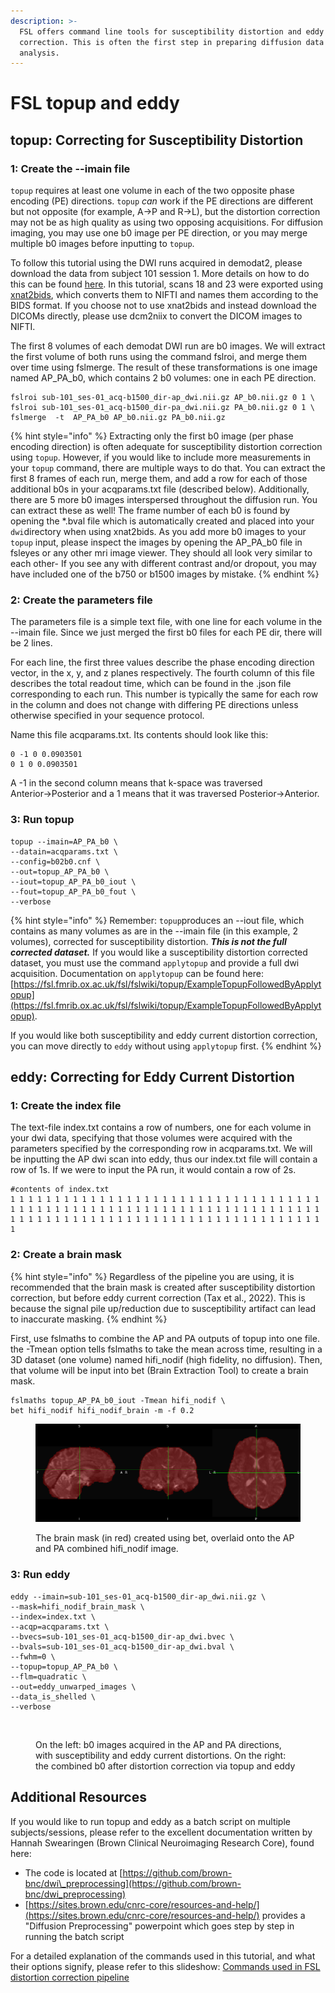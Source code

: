 ```yaml
---
description: >-
  FSL offers command line tools for susceptibility distortion and eddy current
  correction. This is often the first step in preparing diffusion data for
  analysis.
---
```


# FSL topup and eddy

## topup: Correcting for Susceptibility Distortion

### 1: Create the --imain file

`topup` requires at least one volume in each of the two opposite phase encoding (PE) directions. `topup` _can_ work if the PE directions are different but not opposite (for example, A->P and R->L), but the distortion correction may not be as high quality as using two opposing acquisitions. For diffusion imaging, you may use one b0 image per PE direction, or you may merge multiple b0 images before inputting to `topup`.&#x20;

To follow this tutorial using the DWI runs acquired in demodat2, please download the data from subject 101 session 1. More details on how to do this can be found [here](../../demo-dataset/how-to-access-it.md). In this tutorial, scans 18 and 23 were exported using [xnat2bids](../../xnat-to-bids-intro/xnat2bids-software/), which converts them to NIFTI and names them according to the BIDS format. If you choose not to use xnat2bids and instead download the DICOMs directly, please use dcm2niix to convert the DICOM images to NIFTI.&#x20;

The first 8 volumes of each demodat DWI run are b0 images. We will extract the first volume of both runs using the command fslroi, and merge them over time using fslmerge. The result of these transformations is one image named AP\_PA\_b0, which contains 2 b0 volumes: one in each PE direction.

```
fslroi sub-101_ses-01_acq-b1500_dir-ap_dwi.nii.gz AP_b0.nii.gz 0 1 \
fslroi sub-101_ses-01_acq-b1500_dir-pa_dwi.nii.gz PA_b0.nii.gz 0 1 \
fslmerge  -t  AP_PA_b0 AP_b0.nii.gz PA_b0.nii.gz
```

{% hint style="info" %}
Extracting only the first b0 image (per phase encoding direction) is often adequate for susceptibility distortion correction using `topup`. However, if you would like to include more measurements in your `topup` command, there are multiple ways to do that. You can extract the first 8 frames of each run, merge them, and add a row for each of those additional b0s in your acqparams.txt file (described below). Additionally, there are 5 more b0 images interspersed throughout the diffusion run. You can extract these as well! The frame number of each b0 is found by opening the \*.bval file which is automatically created and placed into your `dwi`directory when using xnat2bids. As you add more b0 images to your `topup` input, please inspect the images by opening the AP\_PA\_b0 file in fsleyes or any other mri image viewer. They should all look very similar to each other- If you see any with different contrast and/or dropout, you may have included one of the b750 or b1500 images by mistake.&#x20;
{% endhint %}

### 2: Create the parameters file

The parameters file is a simple text file, with one line for each volume in the --imain file. Since we just merged the first b0 files for each PE dir, there will be 2 lines. &#x20;

For each line, the first three values describe the phase encoding direction vector, in the x, y, and z planes respectively. The fourth column of this file describes the total readout time, which can be found in the .json file corresponding to each run. This number is typically the same for each row in the column and does not change with differing PE directions unless otherwise specified in your sequence protocol.&#x20;

Name this file acqparams.txt. Its contents should look like this:

```
0 -1 0 0.0903501
0 1 0 0.0903501
```

A -1 in the second column means that k-space was traversed Anterior→Posterior and a 1 means that it was traversed Posterior→Anterior.&#x20;

### 3: Run topup

```
topup --imain=AP_PA_b0 \
--datain=acqparams.txt \
--config=b02b0.cnf \
--out=topup_AP_PA_b0 \
--iout=topup_AP_PA_b0_iout \
--fout=topup_AP_PA_b0_fout \
--verbose 
```

{% hint style="info" %}
Remember: `topup`produces an --iout file, which contains as many volumes as are in the --imain file (in this example, 2 volumes), corrected for susceptibility distortion. _**This is not the full corrected dataset.**_ If you would like a susceptibility distortion corrected dataset, you must use the command `applytopup` and provide a full dwi acquisition. Documentation on `applytopup` can be found here: [https://fsl.fmrib.ox.ac.uk/fsl/fslwiki/topup/ExampleTopupFollowedByApplytopup](https://fsl.fmrib.ox.ac.uk/fsl/fslwiki/topup/ExampleTopupFollowedByApplytopup). &#x20;

If you would like both susceptibility and eddy current distortion correction, you can move directly to `eddy` without using `applytopup` first.&#x20;
{% endhint %}

## eddy: Correcting for Eddy Current Distortion&#x20;

### 1: Create the index file

The text-file index.txt contains a row of numbers, one for each volume in your dwi data, specifying that those volumes were acquired with the parameters specified by the corresponding row in acqparams.txt. We will be inputting the AP dwi scan into eddy, thus our index.txt file will contain a row of 1s. If we were to input the PA run, it would contain a row of 2s.&#x20;

```
#contents of index.txt
1 1 1 1 1 1 1 1 1 1 1 1 1 1 1 1 1 1 1 1 1 1 1 1 1 1 1 1 1 1 1 1 1 1 1 1 1 1 1 1 1 1 1 1 1 1 1 1 1 1 1 1 1 1 1 1 1 1 1 1 1 1 1 1 1 1 1 1 1 1 1 1 1 1 1 1 1 1 1 1 1 1 1 1 1 1 1 1 1 1 1 1 1 1 1 1 1 1 1 1 1 1 1 1 1 1 
```

### 2: Create a brain mask&#x20;

{% hint style="info" %}
Regardless of the pipeline you are using, it is recommended that the brain mask is created after susceptibility distortion correction, but before eddy current correction (Tax et al., 2022). This is because the signal pile up/reduction due to susceptibility artifact can lead to inaccurate masking.&#x20;
{% endhint %}

First, use fslmaths to combine the AP and PA outputs of topup into one file. the -Tmean option tells fslmaths to take the mean across time, resulting in a 3D dataset (one volume) named hifi\_nodif (high fidelity, no diffusion). Then, that volume will be input into bet (Brain Extraction Tool) to create a brain mask.&#x20;

```
fslmaths topup_AP_PA_b0_iout -Tmean hifi_nodif \
bet hifi_nodif hifi_nodif_brain -m -f 0.2
```

<figure><img src="../../.gitbook/assets/brainmask_overlay.png" alt=""><figcaption><p>The brain mask (in red) created using bet, overlaid onto the AP and PA combined hifi_nodif image. </p></figcaption></figure>

### 3: Run eddy

```
eddy --imain=sub-101_ses-01_acq-b1500_dir-ap_dwi.nii.gz \
--mask=hifi_nodif_brain_mask \
--index=index.txt \
--acqp=acqparams.txt \
--bvecs=sub-101_ses-01_acq-b1500_dir-ap_dwi.bvec \
--bvals=sub-101_ses-01_acq-b1500_dir-ap_dwi.bval \
--fwhm=0 \
--topup=topup_AP_PA_b0 \
--flm=quadratic \
--out=eddy_unwarped_images \
--data_is_shelled \
--verbose
```

<figure><img src="../../.gitbook/assets/Screenshot 2024-06-14 at 2.16.56 PM.png" alt=""><figcaption><p>On the left: b0 images acquired in the AP and PA directions, with susceptibility and eddy current distortions. On the right: the combined b0 after distortion correction via topup and eddy</p></figcaption></figure>

## Additional Resources

If you would like to run topup and eddy as a batch script on multiple subjects/sessions, please refer to the excellent documentation written by Hannah Swearingen (Brown Clinical Neuroimaging Research Core), found here:&#x20;

* The code is located at [https://github.com/brown-bnc/dwi\_preprocessing](https://github.com/brown-bnc/dwi_preprocessing)
* [https://sites.brown.edu/cnrc-core/resources-and-help/](https://sites.brown.edu/cnrc-core/resources-and-help/) provides a "Diffusion Preprocessing" powerpoint which goes step by step in running the batch script&#x20;

For a detailed explanation of the commands used in this tutorial, and what their options signify, please refer to this slideshow: [Commands used in FSL distortion correction pipeline](https://docs.google.com/presentation/d/13CdYu4qxw2aBK8NyaM0dzgqDsz08PqLiDVm_l2JOp8s/edit?usp=sharing)
